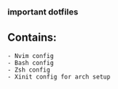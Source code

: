 ### important dotfiles

## Contains: 
    - Nvim config
    - Bash config 
    - Zsh config
    - Xinit config for arch setup
